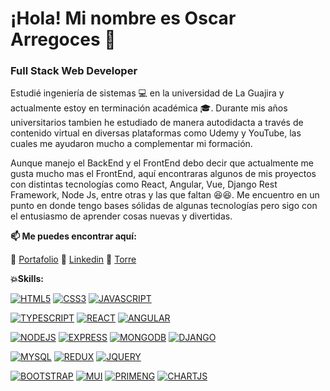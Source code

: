 
#  ¡Hola! Mi nombre es Oscar Arregoces 👋

### Full Stack Web Developer

Estudié ingeniería de sistemas 💻 en la universidad de La Guajira y actualmente estoy en terminación académica 🎓. Durante mis años universitarios tambien he estudiado de manera autodidacta a través de contenido virtual en diversas plataformas como Udemy y YouTube, las cuales me ayudaron mucho a complementar mi formación.

Aunque manejo el BackEnd y el FrontEnd debo decir que actualmente me gusta mucho mas el FrontEnd, aquí encontraras algunos de mis proyectos con distintas tecnologías como React, Angular, Vue, Django Rest Framework, Node Js, entre otras y las que faltan 😆😆. Me encuentro en un punto en donde tengo bases sólidas de algunas tecnologías pero sigo con el entusiasmo de aprender cosas nuevas y divertidas.


**📫 Me puedes encontrar aquí:**

🔸 [Portafolio](https://oscarportafolio.netlify.app/)
🔸 [Linkedin](https://www.linkedin.com/in/oscararregoces/)
🔸 [Torre](https://torre.co/oiarregoces?r=Axw8yjDn)


**💥Skills:**

[![HTML5](https://img.shields.io/badge/%F0%9F%94%B6-HTML-orange)]()
[![CSS3](https://img.shields.io/badge/%F0%9F%94%B6-CSS-blue)]()
[![JAVASCRIPT](https://img.shields.io/badge/%F0%9F%94%B6-Javascript-yellow)]()

[![TYPESCRIPT](https://img.shields.io/badge/%F0%9F%94%B6-TypeScript-informational)]()
[![REACT](https://img.shields.io/badge/%F0%9F%94%B6-React-blue)]()
[![ANGULAR](https://img.shields.io/badge/%F0%9F%94%B6-Angular-red)]()

[![NODEJS](https://img.shields.io/badge/%F0%9F%94%B6-Node%20Js-green)]()
[![EXPRESS](https://img.shields.io/badge/%F0%9F%94%B6-Express-lightgrey)]()
[![MONGODB](https://img.shields.io/badge/%F0%9F%94%B6-Mongo%20DB-brightgreen)]()
[![DJANGO](https://img.shields.io/badge/%F0%9F%94%B6-Django%20Rest%20Framework-yellowgreen)]()

[![MYSQL](https://img.shields.io/badge/%F0%9F%94%B6-My%20SQL-critical)]()
[![REDUX](https://img.shields.io/badge/%F0%9F%94%B6-Redux-blueviolet)]()
[![JQUERY](https://img.shields.io/badge/%F0%9F%94%B6-JQuery-yellow)]()

[![BOOTSTRAP](https://img.shields.io/badge/%F0%9F%94%B6-Bootstrap-blueviolet)]()
[![MUI](https://img.shields.io/badge/%F0%9F%94%B6-Material%20UI-blue)]()
[![PRIMENG](https://img.shields.io/badge/%F0%9F%94%B6-Prime%20Ng-critical)]()
[![CHARTJS](https://img.shields.io/badge/%F0%9F%94%B6-Chart%20Js-lightgrey)]()



